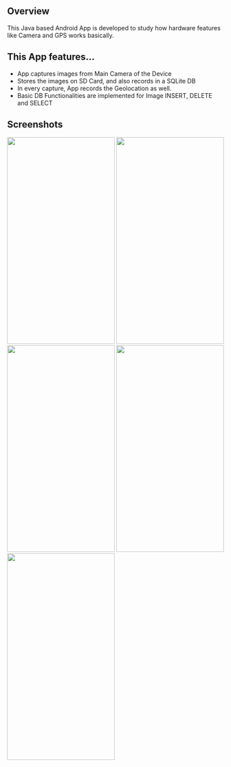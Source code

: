 <h2>Overview</h2>
This Java based Android App is developed to study how hardware features like Camera and GPS works basically.

<h2>This App features...</h2>
<ul>
  <li>App captures images from Main Camera of the Device</li>
  <li>Stores the images on SD Card, and also records in a SQLite DB</li>
  <li>In every capture, App records the Geolocation as well.</li>
  <li>Basic DB Functionalities are implemented for Image INSERT, DELETE and SELECT</li>
</ul>

<h2>Screenshots</h2>
<img src="https://github.com/user-attachments/assets/f98ebe98-e884-4d8b-926a-63185ba6b6f7" width="250" height="480">
<img src="https://github.com/user-attachments/assets/6347a09f-686e-4d86-96fd-cc151b63a441" width="250" height="480">
<img src="https://github.com/user-attachments/assets/c16a7089-f187-44e0-9909-70fdfe82ec5e" width="250" height="480">
<img src="https://github.com/user-attachments/assets/dcdaac55-9a18-40a1-bcd1-e1f6c1f5d45d" width="250" height="480">
<img src="https://github.com/user-attachments/assets/3abbf681-9a6a-47b3-89e8-24b93013a123" width="250" height="480">
